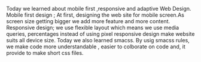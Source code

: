Today we learned about mobile first ,responsive and adaptive Web Design.
Mobile first design ; At first, designing the web site for mobile screen.As screen size
getting bigger we add more feature and more content.
Responsive design; we use flexible layout which means we use media queries, percentages instead of using pixel
responsive design make website suits all device size.
Today we also learned smacss. By usig smacss rules, we  make code more understandable , easier to colborate on code and, it provide to make short css files.
